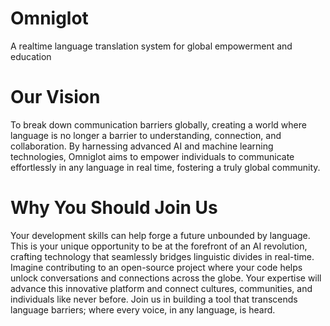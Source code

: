 # Omniglot
A realtime language translation system for global empowerment and education

# Our Vision
To break down communication barriers globally, creating a world where language is no longer a barrier to understanding, connection, and collaboration. By harnessing advanced AI and machine learning technologies, Omniglot aims to empower individuals to communicate effortlessly in any language in real time, fostering a truly global community. 

# Why You Should Join Us
Your development skills can help forge a future unbounded by language. This is your unique opportunity to be at the forefront of an AI revolution, crafting technology that seamlessly bridges linguistic divides in real-time. Imagine contributing to an open-source project where your code helps unlock conversations and connections across the globe. Your expertise will advance this innovative platform and connect cultures, communities, and individuals like never before. Join us in building a tool that transcends language barriers; where every voice, in any language, is heard.
